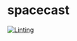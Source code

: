# spacecast

[![Linting](https://github.com/fmihpc/spacecast/actions/workflows/pre-commit.yml/badge.svg)](https://github.com/fmihpc/spacecast/actions/workflows/pre-commit.yml)

